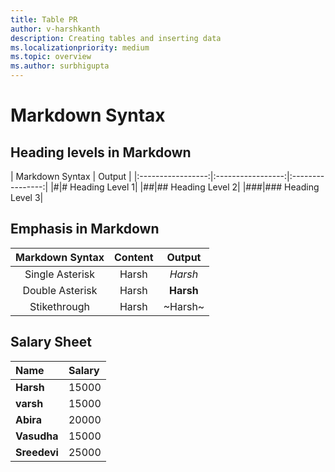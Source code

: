 ```yaml
---
title: Table PR
author: v-harshkanth
description: Creating tables and inserting data 
ms.localizationpriority: medium
ms.topic: overview
ms.author: surbhigupta
---
```

# Markdown Syntax

## Heading levels in Markdown

| Markdown Syntax | Output |
|:-----------------:|:-----------------:|:----------------:|
|#|# Heading Level 1|
|##|## Heading Level 2|
|###|### Heading Level 3|

## Emphasis in Markdown

| Markdown Syntax | Content | Output |
|:-----------------:|:-----------------:|:----------------:|
|Single Asterisk|Harsh|*Harsh*|
|Double Asterisk|Harsh|**Harsh**|
|Stikethrough|Harsh|~Harsh~|

## Salary Sheet

| Name | Salary |
|:-----------------|:----------------|
|**Harsh**|15000|
|**varsh**|15000|
|**Abira**|20000|
|**Vasudha**|15000|
|**Sreedevi**|25000|